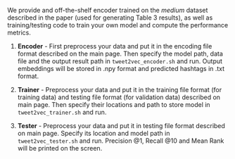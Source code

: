 We provide and off-the-shelf encoder trained on the _medium_ dataset described in the paper (used for generating Table 3 results), as well as training/testing code to train your own model and compute the performance metrics.

1. __Encoder__ - First preprocess your data and put it in the encoding file format described on the main page. Then specify the model path, data file and the output result path in `tweet2vec_encoder.sh` and run. Output embeddings will be stored in .npy format and predicted hashtags in .txt format.

2. __Trainer__ - Preprocess your data and put it in the training file format (for training data) and testing file format (for validation data) described on main page. Then specify their locations and path to store model in `tweet2vec_trainer.sh` and run.

3. __Tester__ - Preprocess your data and put it in testing file format described on main page. Specify its location and model path in `tweet2vec_tester.sh` and run. Precision @1, Recall @10 and Mean Rank will be printed on the screen.

